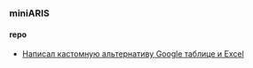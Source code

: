### miniARIS
#### repo
- [Написал кастомную альтернативу Google таблице и Excel](https://habr.com/ru/articles/941248/)
